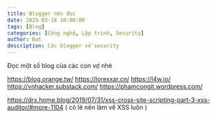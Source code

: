 ```yaml
---
title: Blogger nên đọc 
date: 2025-03-18 10:00:00
tags: [Blog]
categories: [Công nghệ, Lập trình, Security]
author: Đạt
description: Các blogger về security 
---
```


Đọc một số blog của các con vợ nhé 


https://blog.orange.tw/
https://lorexxar.cn/
https://l4w.io/
https://vnhacker.substack.com/
https://phamcongit.wordpress.com/

https://drx.home.blog/2019/07/31/xss-cross-site-scripting-part-3-xss-auditor/#more-1104     ( có lẽ nên làm về XSS luôn )